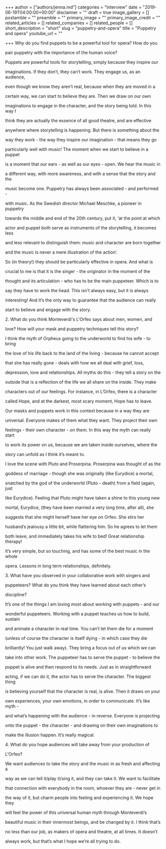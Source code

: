 +++
author = ["authors/jenna.md"]
categories = "Interview"
date = "2019-06-19T04:00:00+00:00"
disclaimer = ""
draft = true
image_gallery = []
postamble = ""
preamble = ""
primary_image = ""
primary_image_credit = ""
related_articles = []
related_companies = []
related_people = []
short_description = "short"
slug = "puppetry-and-opera"
title = "Puppetry and opera"
youtube_url = ""

+++
Why do you find puppets to be a powerful tool for opera? How do you

pair puppetry with the importance of the human voice?

Puppets are powerful tools for storytelling, simply because they inspire our

imaginations. If they don’t, they can’t work. They engage us, as an audience,

even though we know they aren’t real, because when they are moved in a

certain way, we can start to believe they are. Then we draw on our own

imaginations to engage in the character, and the story being told. In this way I

think they are actually the essence of all good theatre, and are effective

anywhere where storytelling is happening. But there is something about the

way they work - the way they inspire our imagination - that means they go

particularly well with music! The moment when we start to believe in a puppet

is a moment that our ears - as well as our eyes - open. We hear the music in

a different way, with more awareness, and with a sense that the story and the

music become one. Puppetry has always been associated - and performed -

with music. As the Swedish director Michael Meschke, a pioneer in puppetry

towards the middle and end of the 20th century, put it, ‘at the point at which

actor and puppet both serve as instruments of the storytelling, it becomes less

and less relevant to distinguish them: music and character are born together

and the music is never a mere illustration of the action’.

So (in theory!) they should be particularly effective in opera. And what is

crucial to me is that it is the singer - the originator in the moment of the

thought and its articulation - who has to be the main puppeteer. Which is to

say they have to work the head. This isn’t always easy, but it is always

interesting! And it’s the only way to guarantee that the audience can really

start to believe and engage with the story.

2\. What do you think Monteverdi&#39;s L&#39;Orfeo says about men, women, and

love? How will your mask and puppetry techniques tell this story?

I think the myth of Orpheus going to the underworld to find his wife - to bring

the love of his life back to the land of the living - because he cannot accept

that she has really gone - deals with how we all deal with grief, loss,

depression, love and relationships. All myths do this - they tell a story on the

outside that is a reflection of the life we all share on the inside. They make

characters out of our feelings. For instance, in L’Orfeo, there is a character

called Hope, and at the darkest, most scary moment, Hope has to leave.

Our masks and puppets work in this context because in a way they are

universal. Everyone makes of them what they want. They project their own

feelings - their own character - on them. In this way the myth can really start

to work its power on us, because we are taken inside ourselves, where the

story can unfold as I think it’s meant to.

I love the scene with Pluto and Proserpina. Proserpina was thought of as the

goddess of marriage - though she was originally (like Eurydice) a mortal,

snatched by the god of the underworld (Pluto - death) from a field (again, just

like Eurydice). Feeling that Pluto might have taken a shine to this young new

mortal, Eurydice, (they have been married a very long time, after all), she

suggests that she might herself have her eye on Orfeo. She stirs her

husband’s jealousy a little bit, while flattering him. So he agrees to let them

both leave, and immediately takes his wife to bed! Great relationship therapy!

It’s very simple, but so touching, and has some of the best music in the whole

opera. Lessons in long term relationships, definitely.

3\. What have you observed in your collaborative work with singers and

puppeteers? What do you think they have learned about each other’s

discipline?

It’s one of the things I am loving most about working with puppets - and our

wonderful puppeteers. Working with a puppet teaches us how to build, sustain

and animate a character in real time. You can’t let them die for a moment

(unless of course the character is itself dying - in which case they die

brilliantly! You just walk away). They bring a focus out of us which we can

take into other work. The puppeteer has to serve the puppet - to believe the

puppet is alive and then respond to its needs. Just as in straightforward

acting, if we can do it, the actor has to serve the character. The biggest thing

is believing yourself that the character is real, is alive. Then it draws on your

own experiences, your own emotions, in order to communicate. It’s like myth -

and what’s happening with the audience - in reverse. Everyone is projecting

onto the puppet - the character - and drawing on their own imaginations to

make the illusion happen. It’s really magical.

4\. What do you hope audiences will take away from your production of

L&#39;Orfeo?

We want audiences to take the story and the music in as fresh and affecting a

way as we can tell it/play it/sing it, and they can take it. We want to facilitate

that connection with everybody in the room, whoever they are - never get in

the way of it, but charm people into feeling and experiencing it. We hope they

will feel the power of this universal human myth through Monteverdi’s

beautiful music in their innermost beings, and be changed by it. I think that’s

no less than our job, as makers of opera and theatre, at all times. It doesn’t

always work, but that’s what I hope we’re all trying to do.